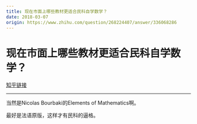 ```yaml
---
title: 现在市面上哪些教材更适合民科自学数学？
date: 2018-03-07
origin: https://www.zhihu.com/question/268224407/answer/336068286
---
```

# 现在市面上哪些教材更适合民科自学数学？

[知乎链接](https://www.zhihu.com/question/268224407/answer/336068286)

---------

<span class="RichText ztext CopyrightRichText-richText" itemprop="text"><p>当然是Nicolas Bourbaki的Elements of Mathematics啊。</p>最好是法语原版，这样才有民科的逼格。</span>